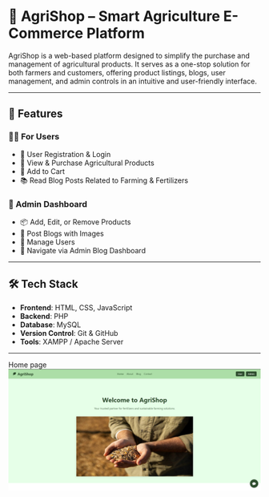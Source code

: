 # 🌾 AgriShop – Smart Agriculture E-Commerce Platform

AgriShop is a web-based platform designed to simplify the purchase and management of agricultural products. It serves as a one-stop solution for both farmers and customers, offering product listings, blogs, user management, and admin controls in an intuitive and user-friendly interface.

---

## 🚀 Features

### 👨‍🌾 For Users
- 🔐 User Registration & Login
- 🛒 View & Purchase Agricultural Products
- 🧾 Add to Cart 
- 📚 Read Blog Posts Related to Farming & Fertilizers

### 🔐 Admin Dashboard
- 📦 Add, Edit, or Remove Products
- 📝 Post Blogs with Images
- 🧑 Manage Users 
- 🧭 Navigate via Admin Blog Dashboard

---

## 🛠️ Tech Stack

- **Frontend**: HTML, CSS, JavaScript  
- **Backend**: PHP  
- **Database**: MySQL  
- **Version Control**: Git & GitHub  
- **Tools**: XAMPP / Apache Server

---
Home page
![home Page Screenshot](images/home_page.png)




